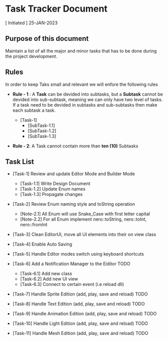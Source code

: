 # Task Tracker Document
[ Initiated ] 25-JAN-2023

## Purpose of this document
Maintain a list of all the major and minor tasks that has to be done during the project development.

## Rules
In order to keep Taks small and relevant we will enfore the following rules

- **Rule - 1** : A **Task** can be devided into subtasks, but a **Subtask** cannot be devided into sub-subtask, meaning we can only have two level of tasks. If a task need to be devided in subtasks and sub-subtasks then make each subtask a task.
  - [Task-1]
    - [SubTask-1.1]
    - [SubTask-1.2]
    - [SubTask-1.3]
 
 - **Rule - 2**: A Task cannot contain more than **ten (10)** Subtasks


## Task List

- [Task-1] Review and update Editor Mode and Builder Mode
  - [Task-1.1] Write Design Document
  - [Task-1.2] Update Enum names
  - [Task-1.3] Propagate changes

- [Task-2] Review Enum naming style and toString operation
  - [Note-2.1] All Enum will use Snake_Case with first letter capital
  - [Note-2.2] For all Enum implement nero::toString, nero::toInt, nero::fromInt
  
- [Task-3] Clean EditorUI, move all UI elements into their on view class

- [Task-4] Enable Auto Saving

- [Task-5] Handle Editor modes switch using keyboard shortcuts

- [Task-6] Add a Notification Manager to the Eiditor TODO
  - [Task-6.1] Add new class
  - [Task-6.2] Add new UI view
  - [Task-6.3] Connect to certain event (i.e reload dll)
  
- [Task-7] Handle Sprite Edition (add, play, save and reload) TODO

- [Task-8] Handle Text Edition (add, play, save and reload) TODO

- [Task-9] Handle Animation Edition (add, play, save and reload) TODO

- [Task-10] Handle Light Edition (add, play, save and reload) TODO

- [Task-11] Handle Mesh Edition (add, play, save and reload) TODO
